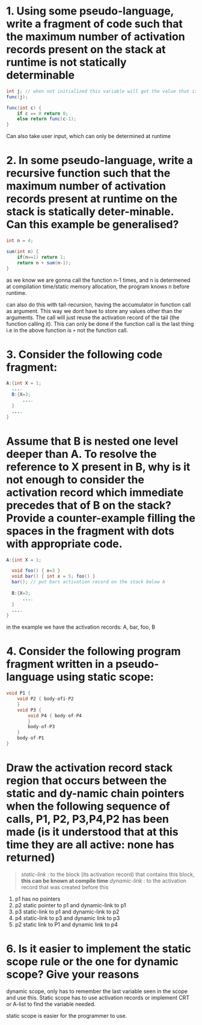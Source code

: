 # 1. Using some pseudo-language, write a fragment of code such that the maximum number of activation records present on the stack at runtime is not statically determinable
```java
int j; // when not initialized this variable will get the value that is stored at the address it gets at runtime when executing the program
func(j);

func(int c) {
	if c == 0 return 0;
	else return func(c-1);
}
```
Can also take user input, which can only be determined at runtime

# 2. In some pseudo-language, write a recursive function such that the maximum number of activation records present at runtime on the stack is statically deter-minable. Can this example be generalised?
```java
int n = 4;

sum(int n) {
	if(n==1) return 1;
	return n + sum(n-1);
}
```
as we know we are gonna call the function n-1 times, and n is determened at compilation time/static memory allocation, the program knows n before runtime.

can also do this with tail-recursion, having the accumulator in function call as argument. This way we dont have to store any values other than the arguments. The call will just reuse the activation record of the tail (the function calling it). This can only be done if the function call is the last thing i.e in the above function is `+` not the function call.

# 3. Consider the following code fragment:
```java
A:{int X = 1;
  ....
  B:{X=3;
	  ....
  }
  ....
}
```
# Assume that B is nested one level deeper than A. To resolve the reference to X present in B, why is it not enough to consider the activation record which immediate precedes that of B on the stack? Provide a counter-example filling the spaces in the fragment with dots with appropriate code.


```java
A:{int X = 1;

  void foo() { x=3 }
  void bar() { int x = 5; foo() }
  bar(); // put bars activation record on the stack below A
  
  B:{X=3;
	  ....
  }
  ....
}
```
in the example we have the activation records: A, bar, foo, B

# 4. Consider the following program fragment written in a pseudo-language using static scope:
```c
void P1 {
	void P2 { body-ofi-P2
	}
	void P3 {
		void P4 { body-of-P4
		}
		body-of-P3
	}
	body-of-P1
}
```
# Draw the activation record stack region that occurs between the static and dy-namic chain pointers when the following sequence of calls, P1, P2, P3,P4,P2 has been made (is it understood that at this time they are all active: none has returned)
> _static-link_ : to the block (its activation record) that contains this block, **this can be known at compile time**
> _dynamic-link_ : to the activation record that was created before this

1. p1 has no pointers
2. p2 static pointer to p1 and  dynamic-link to p1
3. p3 static-link to p1 and dynamic-link to p2
4. p4 static-link to p3  and dynamic link to p3
5. p2 static link to P1 and dynamic link to p4

# 6. Is it easier to implement the static scope rule or the one for dynamic scope? Give your reasons
dynamic scope, only has to remember the last variable seen in the scope and use this. Static scope has to use activation records or implement CRT or A-list to find the variable needed.

static scope is easier for the programmer to use. 


